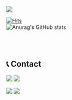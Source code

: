 <img src="https://capsule-render.vercel.app/api?type=waving&color=BDA180&height=300&text=Welcome&fontAlignY=40&fontSize=70&fontColor=FFFFFF&desc=neck950728's%20GitHub&descAlign=60&descAlignY=55&animation=fadeIn">

[![Hits](https://hits.sh/github.com/neck950728.svg?style=flat-square&color=007ec6)](https://hits.sh/github.com/neck950728/)<br>
![Anurag's GitHub stats](https://github-readme-stats.vercel.app/api?username=neck950728&show_icons=true&theme=transparent&hide_title=true)

<br><br>

## 📞 Contact
<p><img src="https://img.shields.io/badge/Gmail-D04836?style=flat-square&logo=gmail&logoColor=white"> <img src="https://img.shields.io/badge/a57796682@gmail.com-EAEAEA?style=flat-square"></p>
<p><img src="https://img.shields.io/badge/KakaoTalk-FFCD00?style=flat-square&logo=kakaotalk&logoColor=black"> <img src="https://img.shields.io/badge/kmj950728-EAEAEA?style=flat-square"></p>
